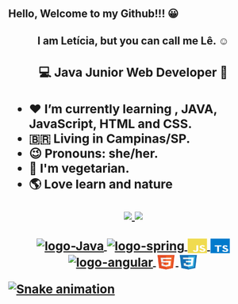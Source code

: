 
<div>
<h2>Hello, Welcome to my Github!!! 😀<h2/> 
<div/>
  
<div>
  <h4 align="center"> I am Letícia, but you can call me Lê. ☺ <h4/>         
<div/>
    
 <div>
   <h3 align="center"> 💻 Java Junior Web Developer 🌳<h3/>        
<div/>
    
* ❤ I’m currently learning , JAVA, JavaScript, HTML and CSS.
*  🇧🇷 Living in Campinas/SP.
* 😉 Pronouns: she/her.
* 🥑 I'm vegetarian.
* 🌎 Love learn and nature
                                                 
  
<div align="center">
  <a href="https://github.com/lefesi"> 
  <img height="180em" src="https://github-readme-stats.vercel.app/api?username=lefesi&show_icons=true&theme=cobalt&include_all_commits=true&count_private=true"/>
  <img height="180em" src="https://github-readme-stats.vercel.app/api/top-langs/?username=lefesi&layout=compact&langs_count=7&theme=cobalt"/>
</div>

  <div align="center" style="display: inline_block"><br>
   
  <img  align="center" alt="logo-Java" height="39" width="49" src="https://cdn.jsdelivr.net/gh/devicons/devicon/icons/java/java-original.svg"/>
    <img align="center" alt="logo-spring" height="30" width="40" src="https://cdn.jsdelivr.net/gh/devicons/devicon/icons/spring/spring-original.svg" />
  <img align="center" alt=" logo-Js" height="30" width="40" src="https://raw.githubusercontent.com/devicons/devicon/master/icons/javascript/javascript-plain.svg">
  <img align="center" alt="logo-Ts" height="30" width="40" src="https://raw.githubusercontent.com/devicons/devicon/master/icons/typescript/typescript-plain.svg">
  <img img align="center" alt="logo-angular" height="30" width="40" src="https://cdn.jsdelivr.net/gh/devicons/devicon/icons/angularjs/angularjs-original.svg" />
  <img align="center" alt="logo-HTML" height="30" width="40" src="https://raw.githubusercontent.com/devicons/devicon/master/icons/html5/html5-original.svg">
  <img align="center" alt="logo-CSS" height="30" width="40" src="https://raw.githubusercontent.com/devicons/devicon/master/icons/css3/css3-original.svg">
</div>
  
 ![Snake animation](https://github.com/lefesi/lefesi/blob/output/github-contribution-grid-snake.svg)
